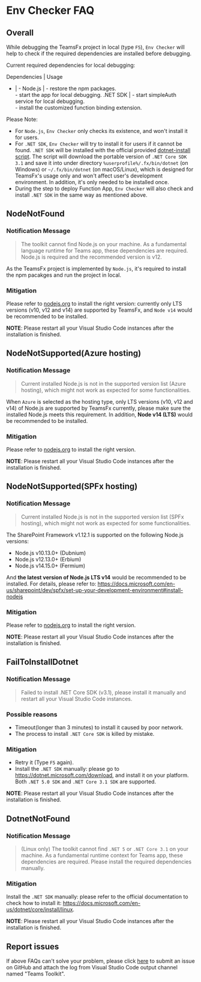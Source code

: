 # Env Checker FAQ

## Overall

While debugging the TeamsFx project in local (type `F5`), `Env Checker` will help to check if the required dependencies are installed before debugging.

Current required dependencies for local debugging:

Dependencies | Usage
- | -
Node.js | - restore the npm packages.<br>- start the app for local debugging.
.NET SDK | - start simpleAuth service for local debugging.<br> - install the customized function binding extension.

Please Note:
- For `Node.js`, `Env Checker` only checks its existence, and won't install it for users.
- For `.NET SDK`, `Env Checker` will try to install it for users if it cannot be found. `.NET SDK` will be installed with the official provided [dotnet-install script](https://docs.microsoft.com/en-us/dotnet/core/tools/dotnet-install-script). The script will download the portable version of `.NET Core SDK 3.1` and save it into under directory `%userprofile%/.fx/bin/dotnet` (on Windows) or `~/.fx/bin/dotnet` (on macOS/Linux), which is designed for TeamsFx's usage only and won't affect user's development environment. In addition, it's only needed to be installed once.
- During the step to deploy Function App, `Env Checker` will also check and install `.NET SDK` in the same way as mentioned above.

## NodeNotFound
### Notification Message
> The toolkit cannot find Node.js on your machine. As a fundamental language runtime for Teams app, these dependencies are required. Node.js is required and the recommended version is v12.

As the TeamsFx project is implemented by `Node.js`, it's required to install the npm pacakges and run the project in local. 

### Mitigation
Please refer to [nodejs.org](https://nodejs.org/) to install the right version: currently only LTS versions (v10, v12 and v14) are supported by TeamsFx, and `Node v14` would be recommended to be installed.

**NOTE**: Please restart all your Visual Studio Code instances after the installation is finished.

## NodeNotSupported(Azure hosting)
### Notification Message

> Current installed Node.js is not in the supported version list (Azure hosting), which might not work as expected for some functionalities.

When `Azure` is selected as the hosting type, only LTS versions (v10, v12 and v14) of Node.js are supported by TeamsFx currently, please make sure the installed Node.js meets this requirement. In addition, **Node v14 (LTS)** would be recommended to be installed.

### Mitigation
Please refer to [nodejs.org](https://nodejs.org/) to install the right version.

**NOTE**: Please restart all your Visual Studio Code instances after the installation is finished.

## NodeNotSupported(SPFx hosting)
### Notification Message
> Current installed Node.js is not in the supported version list (SPFx hosting), which might not work as expected for some functionalities.
  
The SharePoint Framework v1.12.1 is supported on the following Node.js versions:
- Node.js v10.13.0+ (Dubnium)
- Node.js v12.13.0+ (Erbium)
- Node.js v14.15.0+ (Fermium) 
 
And **the latest version of Node.js LTS v14** would be recommended to be installed. For details, please refer to: https://docs.microsoft.com/en-us/sharepoint/dev/spfx/set-up-your-development-environment#install-nodejs

### Mitigation
Please refer to [nodejs.org](https://nodejs.org/) to install the right version.

**NOTE**: Please restart all your Visual Studio Code instances after the installation is finished.

## FailToInstallDotnet
### Notification Message
> Failed to install .NET Core SDK (v3.1), please install it manually and restart all your Visual Studio Code instances.

### Possible reasons
* Timeout(longer than 3 minutes) to install it caused by poor network.
* The process to install `.NET Core SDK` is killed by mistake.

### Mitigation
* Retry it (Type `F5` again).
* Install the `.NET SDK` manually: please go to https://dotnet.microsoft.com/download, and install it on your platform. Both `.NET 5.0 SDK` and `.NET Core 3.1 SDK` are supported.

**NOTE**: Please restart all your Visual Studio Code instances after the installation is finished.

## DotnetNotFound 
### Notification Message
> (Linux only) The toolkit cannot find `.NET 5` or `.NET Core 3.1` on your machine. As a fundamental runtime context for Teams app, these dependencies are required. Please install the required dependencies manually.

### Mitigation
Install the `.NET SDK` manually: please refer to the official documentation to check how to install it: https://docs.microsoft.com/en-us/dotnet/core/install/linux.

**NOTE**: Please restart all your Visual Studio Code instances after the installation is finished.

## Report issues 

If above FAQs can't solve your problem, please click [here](https://github.com/OfficeDev/TeamsFx/issues/new) to submit an issue on GitHub and attach the log from Visual Studio Code output channel named "Teams Toolkit".
